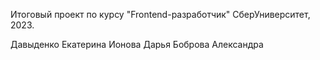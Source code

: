 Итоговый проект по курсу "Frontend-разработчик"
СберУниверситет, 2023.

Давыденко Екатерина
Ионова Дарья
Боброва Александра

